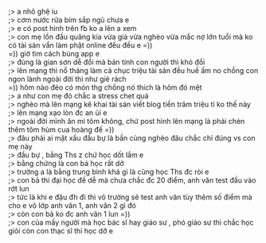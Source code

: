 ;> a nhô ghệ iu<br>
;> cơm nước rửa bím sắp ngủ chưa e<br>
;> e có post hình trên fb ko a lên a xem<br>
;> con mẹ lồn đầu quăng kia vừa già vừa nghèo vừa mắc nợ lớn tuổi mà ko có tài sản vẩn làm phật online đều đều e =))<br>
=)) giờ tìm cách bùng app e<br>
;> đúng là gian sơn dễ đổi mà bản tính con người thì khó đổi<br>
;> lên mạng thì nổ tháng làm cả chục triệu tài sản đều huề ấm no chồng con ngon lành ngoài đời thì như giẻ rách<br>
=)) hôm nào đéo có món thg chồng nó thích là hôm đó mệt<br>
;> a như con mẹ đó chắc a stress chet quá<br>
;> nghèo mà lên mạng kê khai tài sản viết blog tiền trăm triệu tỉ ko thế này<br>
;> lên mạng xạo lòn đc an ủi e<br>
;> ngoài đời mình ăn mì tôm không, chứ post hình lên mạng là phải chèn thêm tôm hùm cua hoàng đế =))<br>
;> đâu phải ai mặt xấu đầu bự là bần cùng nghèo đâu chắc chỉ đúng vs con mẹ này<br>
;> đầu bự , bằng Ths z chứ học dốt lắm e<br>
;> bằng chứng là con bả học rất dở<br>
;> trường a là bằng trung bình khá gì là cũng học Ths đc ròi e<br>
;> con bả thi đại học đề dễ mà chưa chắc đc 20 điểm, anh văn test đầu vào rớt lun<br>
;> tức là khi e đậu đh đi thì vô trường sẽ test anh văn tùy thêm số điểm mà cho e vô lớp anh văn 1, anh văn 2 gì đó<br>
;> còn con bả ko đc anh văn 1 lun =))<br>
;> con của mấy người mà học bác sĩ hay giáo sư , phó giáo sư thì chắc học giỏi còn con thạc sĩ thì học dỡ e
